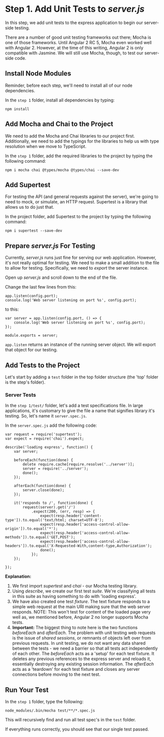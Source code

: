 # Step 1. Add Unit Tests to _server.js_
In this step, we add unit tests to the express application to begin our server-side testing.

There are a number of good unit testing frameworks out there; Mocha is one of those frameworks.  Until Angular 2 RC 5, Mocha even worked well with Angular 2. However, at the time of this writing, Angular 2 is only compatible with Jasmine.  We will still use Mocha, though, to test our server-side code.

## Install Node Modules
Reminder, before each step, we'll need to install all of our node dependencies.

In the `step 1` folder, install all dependencies by typing:
```
npm install
```

## Add Mocha and Chai to the Project
We need to add the Mocha and Chai libraries to our project first.  Additionally, we need to add the typings for the libraries to help us with type resolution when we move to TypeScript.

In the `step 1` folder, add the required libraries to the project by typing the following command:
```
npm i mocha chai @types/mocha @types/chai --save-dev
```

## Add Supertest
For testing the API (and general requests against the server), we're going to need to mock, or simulate, an HTTP request.  Supertest is a library that allows us to do just that.

In the project folder, add Supertest to the project by typing the following command:
```
npm i supertest --save-dev
```

## Prepare _server.js_ For Testing
Currently, _server.js_ runs just fine for serving our web application. However, it's not really optimal for testing.  We need to make a small addition to the file to allow for testing.  Specifically, we need to _export_ the server instance.

Open up _server.js_ and scroll down to the end of the file.

Change the last few lines from this:
```
app.listen(config.port);
console.log('Web server listening on port %s', config.port);
```
to this:
```
var server = app.listen(config.port, () => {
    console.log('Web server listening on port %s', config.port);
});

module.exports = server;
```

`app.listen` returns an instance of the running server object.  We will export that object for our testing.

## Add Tests to the Project
Let's start by adding a `test` folder in the top folder structure (the 'top' folder is the step's folder). 

### Server Tests
In the `step 1/test/` folder, let's add a test specifications file. In large applications, it's customary to give the file a name that signifies library it's testing. So, let's name it `server.spec.js`.

In the `server.spec.js` add the following code:
```
var request = require('supertest');
var expect = require('chai').expect;

describe('loading express', function() {
    var server;

    beforeEach(function(done) {
        delete require.cache[require.resolve('../server')];
        server = require('../server');
        done();
    });

    afterEach(function(done) {
        server.close(done);
    });

    it('responds to /', function(done) {
        request(server).get('/')
            .expect(200, (err, resp) => {
                expect(resp.header['content-type']).to.equal('text/html; charset=UTF-8');
                expect(resp.header['access-control-allow-origin']).to.equal('*');
                expect(resp.header['access-control-allow-methods']).to.equal('GET,POST');
                expect(resp.header['access-control-allow-headers']).to.equal('X-Requested-With,content-type,Authorization');
                done();
            });
    });

});
```

**Explanation:**
  1. We first import _supertest_ and _chai_ - our Mocha testing library.
  2. Using _describe_, we create our first test _suite_.  We're classifying all tests in this suite as having something to do with 'loading express'.
  3. We have also created one test _fixture_.  The text fixture responds to a simple web request at the main URI making sure that the web server responds. NOTE: This won't test for content of the loaded page very well as, we mentioned before, Angular 2 no longer supports Mocha tests.
  4. **Important:** The biggest thing to note here is the two functions _beforeEach_ and _afterEach_.  The problem with unit testing web requests is the issue of _shared sessions_, or remnants of objects left over from previous requests.  In unit testing, we do not want any data shared between the tests - we need a barrier so that all tests act independently of each other.  The _beforeEach_ acts as a 'setup' for each test fixture.  It deletes any previous references to the express server and reloads it, essentially destroying any existing session information.  The _afterEach_ acts as a 'teardown' for each test fixture and closes any server connections before moving to the next test.

## Run Your Test
In the `step 1` folder, type the following:
```
node_modules/.bin/mocha test/**/*.spec.js
```

This will recursively find and run all test spec's in the `test` folder.

If everything runs correctly, you should see that our single test passed.
